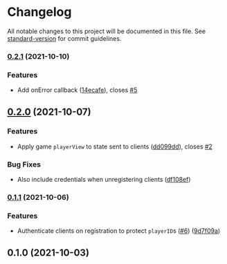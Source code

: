 # Changelog

All notable changes to this project will be documented in this file. See [standard-version](https://github.com/conventional-changelog/standard-version) for commit guidelines.

### [0.2.1](https://github.com/boardgameio/p2p/compare/v0.2.0...v0.2.1) (2021-10-10)


### Features

* Add onError callback ([14ecafe](https://github.com/boardgameio/p2p/commit/14ecafe4119261b6417a1cd3d067179373a8ce97)), closes [#5](https://github.com/boardgameio/p2p/issues/5)

## [0.2.0](https://github.com/boardgameio/p2p/compare/v0.1.1...v0.2.0) (2021-10-07)


### Features

* Apply game `playerView` to state sent to clients ([dd099dd](https://github.com/boardgameio/p2p/commit/dd099dddcf6cbd7eb6f9605ee220722cb4d4a737)), closes [#2](https://github.com/boardgameio/p2p/issues/2)


### Bug Fixes

* Also include credentials when unregistering clients ([df108ef](https://github.com/boardgameio/p2p/commit/df108efb82006bb87037596cd63db11a24a6663d))

### [0.1.1](https://github.com/boardgameio/p2p/compare/v0.1.0...v0.1.1) (2021-10-06)


### Features

* Authenticate clients on registration to protect `playerID`s ([#6](https://github.com/boardgameio/p2p/issues/6)) ([9d7f09a](https://github.com/boardgameio/p2p/commit/9d7f09aa087d94090cbcf1ec31be3f8fb1af991e))

## 0.1.0 (2021-10-03)
